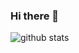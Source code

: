 ### Hi there 👋

![github stats](https://github-readme-stats.vercel.app/api?username=jopemachine-playground&count_private=true&show_icons=true)
